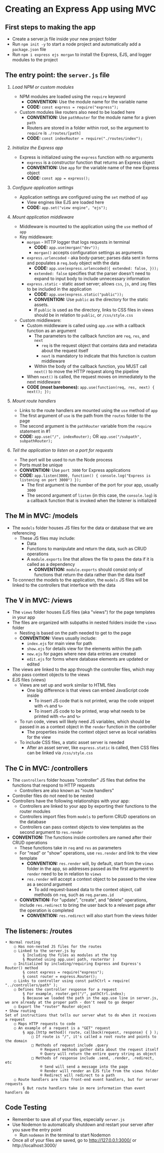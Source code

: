 # Creating an Express App using MVC

## First steps to making the app

- Create a server.js file inside your new project folder
- Run `npm init -y` to start a node project and automatically add a `package.json` file
- Run `npm i express ejs morgan` to install the Express, EJS, and logger modules to the project

## The entry point: **the `server.js` file**

1. *Load NPM or custom modules*
   - NPM modules are loaded using the `require` keyword
     - **CONVENTION:** Use the module name for the variable name
     - **CODE:** `const express = require("express");`
   - Custom modules like routers also need to be loaded here
     - **CONVENTION:** Use `pathRouter` for the module name for a given `path`
     - Routers are stored in a folder within root, so the argument to `require` is `./routes/[path]`
     - **CODE:** `const indexRouter = require("./routes/index");`

2. *Initialize the Express app*
   - Express is initialized using the `express` function with no arguments
     - `express` is a constructor function that returns an Express object
     - **CONVENTION:** Use `app` for the variable name of the new Express object
     - **CODE:** `const app = express();`
     
3. *Configure application settings*
   - Application settings are configured using the `set` method of `app`
     - View engines like EJS are loaded here
     - **CODE:** `app.set("view engine", "ejs");`

4. *Mount application middleware*
   - Middleware is mounted to the application using the `use` method of `app`
   - Key middleware:
     - `morgan` - HTTP logger that logs requests in terminal
       - **CODE:** `app.use(morgan("dev"));`
       - `morgan()` accepts configuration settings as arguments
     - `express.urlencoded` - aka body-parser; parses data sent in forms and populates a `req.body` object with the data
       - **CODE:** `app.use(express.urlencoded({ extended: false, }));`
       - `extended: false` specifies that the parser doesn't need to expand to input body to include unnecessary information
     - `express.static` - static asset server; allows `css`, `js`, and `img` files to be included in the application
       - **CODE:** `app.use(express.static("public"));`
       - **CONVENTION:** Use `public` as the directory for the static assets.
       - If `public` is used as the directory, links to CSS files in views should be in relation to `public`, or `/css/style.css`
   - Custom middleware:
     - Custom middleware is called using `app.use` with a callback function as an argument
       - The parameters to the callback function are `req`, `res`, and `next`
         - `req` is the request object that contains data and metadata about the request itself
         - `next` is mandatory to indicate that this function is custom middleware
       - Within the body of the callback function, you MUST call `next()` to move the HTTP request along the pipeline
     - When `next()` is called, the request moves on immediately to the next middleware
     - **CODE (most barebones):** `app.use(function(req, res, next) { next(); });`

5. *Mount route handlers*
   - Links to the route handlers are mounted using the `use` method of `app`
   - The first argument of `use` is the path from the `routes` folder to the page
   - The second argument is the `pathRouter` variable from the `require` statement in #1
   - **CODE:** `app.use("/", indexRouter);` OR `app.use("/subpath", subpathRouter);`

6. *Tell the application to listen on a port for requests*
   - The port will be used to run the Node process
   - Ports must be unique
   - **CONVENTION:** Use `port 3000` for Express applications
   - **CODE:** `app.listen(3000, function() { console.log("Express is listening on port 3000") });`
     - The first argument is the number of the port for your app, usually `3000`
     - The second argument of `listen` (in this case, the `console.log`) is a callback function that is invoked when the listener is initialized

## The M in MVC: **/models**
- The `models` folder houses JS files for the data or database that we are referencing
  - These JS files may include:
    - Data
    - Functions to manipulate and return the data, such as CRUD operations
	- A `module.exports` line that allows the file to pass the data if it is called as a dependency
	  - **CONVENTION:** `module.exports` should consist only of functions that return the data rather than the data itself
- To connect the models to the application, the `models` JS files will be linked to the controllers that interface with the data

## The V in MVC: **/views**
- The `views` folder houses EJS files (aka "views") for the page templates in your app
- The files are organized with subpaths in nested folders inside the `views` folder
  - Nesting is based on the path needed to get to the page
  - **CONVENTION:** Views usually include:
    - `index.ejs` for main view for path
    - `show.ejs` for details view for the elements within the path
    - `new.ejs` for pages where new data entries are created
    - `edit.ejs` for forms where database elements are updated or edited
- The views are linked to the app through the controller files, which may also pass context objects to the views
- EJS files (views)
  - Views are set up and work similar to HTML files
	- One big difference is that views can embed JavaScript code inside
	  - To insert JS code that is not printed, wrap the code snippet with `<%` and `%>`
	  - To insert JS code to be printed, wrap what needs to be printed with `<%=` and `%>`
  - To run code, views will likely need JS variables, which should be passed in as a context object in the `render` function in the controller
	  - The properties inside the context object serve as local variables for the view
  - To include CSS files, a static asset server is needed
    - After an asset server, like `express.static` is called, then CSS files can be linked via `/css/style.css`

## The C in MVC: **/controllers**
- The `controllers` folder houses "controller" JS files that define the functions that respond to HTTP requests
  - Controllers are also known as "route handlers"
- Controller files do not need to be nested
- Controllers have the following relationships with your app:
  - Controllers are linked to your app by exporting their functions to the router modules
  - Controllers import files from `models` to perform CRUD operations on the database
  - Controllers can pass context objects to view templates as the second argument to `res.render`
- **CONVENTION:** The functions inside controllers are named after their CRUD operations
  - These functions take in `req` and `res` as parameters
  - For "read" or "show" operations, use `res.render` and link to the view template
    - **CONVENTION:** `res.render` will, by default, start from the `views` folder in the app, so addresses passed as the first argument to `render` need to be in relation to `views`
    - `res.render` will accept a context object to be passed to the view as a second argument
      - To add request-based data to the context object, call methods on `req`, such as `req.params.id`
  - **CONVENTION:** For "update", "create", and "delete" operations, include `res.redirect` to bring the user back to a relevant page after the operation is completed
    - **CONVENTION:** `res.redirect` will also start from the views folder

## The listeners: **/routes**

	• Normal routing
		○ Has non-nested JS files for the routes
		○ Linked to the server.js by
			§ Including the files as modules at the top
			§ Mounted using app.use( path, routerVar )
		○ Initialized by including/requiring Express and Express's Router() method
			§ const express = require("express");
			§ const router = express.Router();
		○ Links to controller using const pathCtrl = require( "../controllers/path" );
		○ Defines the controller response for a request
			§ For example, router.get("/", pathCtrl.index);
			§ Because we loaded the path in the app.use line in server.js, we are already at the proper path - don't need to go deeper
		○ Export the "router" Router object
	• Show routing
	Set of instructions that tells our server what to do when it receives a request
		○ Maps HTTP requests to code
		○ An example of a request is a "GET" request
			§ app.[http method]( route, callback(request, response) { } );
				□ If route is "/", it's called a root route and points to the domain
				□ Methods of request include .query
					® Request methods gather data about the request itself
					® Query will return the entire query string as object
				□ Methods of response include .send, .render, .redirect, etc
					® Send will send a message into the page
					® Render will render an EJS file from the views folder
					® Redirect will redirect to a path
		○ Route handlers are like front-end event handlers, but for server requests
			§ But route handlers take in more information than event handlers do

## Code Testing
- Remember to save all of your files, especially `server.js`
- Use Nodemon to automatically shutdown and restart your server after you save the entry point
  - Run `nodemon` in the terminal to start Nodemon
- Once all of your files are saved, go to http://127.0.0.1:3000/ or http://localhost:3000/
